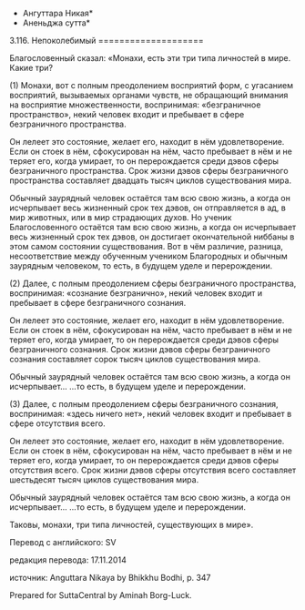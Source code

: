 * Ангуттара Никая*
* Аненьджа сутта*

3\.116\. Непоколебимый
\=\=\=\=\=\=\=\=\=\=\=\=\=\=\=\=\=\=\=\=

Благословенный сказал: «Монахи, есть эти три типа личностей в мире\. Какие три?

\(1\) Монахи, вот с полным преодолением восприятий форм, с угасанием восприятий, вызываемых органами чувств, не обращающий внимания на восприятие множественности, воспринимая: «безграничное пространство», некий человек входит и пребывает в сфере безграничного пространства\.

Он лелеет это состояние, желает его, находит в нём удовлетворение\. Если он стоек в нём, сфокусирован на нём, часто пребывает в нём и не теряет его, когда умирает, то он перерождается среди дэвов сферы безграничного пространства\. Срок жизни дэвов сферы безграничного пространства составляет двадцать тысяч циклов существования мира\.

Обычный заурядный человек остаётся там всю свою жизнь, а когда он исчерпывает весь жизненный срок тех дэвов, он отправляется в ад, в мир животных, или в мир страдающих духов\. Но ученик Благословенного остаётся там всю свою жизнь, а когда он исчерпывает весь жизненный срок тех дэвов, он достигает окончательной ниббаны в этом самом состоянии существования\. Вот в чём различие, разница, несоответствие между обученным учеником Благородных и обычным заурядным человеком, то есть, в будущем уделе и перерождении\.

\(2\) Далее, с полным преодолением сферы безграничного пространства, воспринимая: «сознание безгранично», некий человек входит и пребывает в сфере безграничного сознания\.

Он лелеет это состояние, желает его, находит в нём удовлетворение\. Если он стоек в нём, сфокусирован на нём, часто пребывает в нём и не теряет его, когда умирает, то он перерождается среди дэвов сферы безграничного сознания\. Срок жизни дэвов сферы безграничного сознания составляет сорок тысяч циклов существования мира\.

Обычный заурядный человек остаётся там всю свою жизнь, а когда он исчерпывает… …то есть, в будущем уделе и перерождении\.

\(3\) Далее, с полным преодолением сферы безграничного сознания, воспринимая: «здесь ничего нет», некий человек входит и пребывает в сфере отсутствия всего\.

Он лелеет это состояние, желает его, находит в нём удовлетворение\. Если он стоек в нём, сфокусирован на нём, часто пребывает в нём и не теряет его, когда умирает, то он перерождается среди дэвов сферы отсутствия всего\. Срок жизни дэвов сферы отсутствия всего составляет шестьдесят тысяч циклов существования мира\.

Обычный заурядный человек остаётся там всю свою жизнь, а когда он исчерпывает… …то есть, в будущем уделе и перерождении\.

Таковы, монахи, три типа личностей, существующих в мире»\.

Перевод с английского: SV

редакция перевода: 17\.11\.2014

источник: Anguttara Nikaya by Bhikkhu Bodhi, p\. 347

Prepared for SuttaCentral by Aminah Borg\-Luck\.